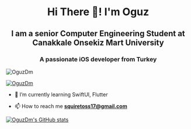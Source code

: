 <h1 align="center">Hi There 👋! I'm Oguz</h1>
<h2 align="center">I am a senior Computer Engineering Student at Canakkale Onsekiz Mart University </h2>
<h3 align="center">A passionate iOS developer from Turkey</h3>

<p align="left"> <img src="https://komarev.com/ghpvc/?username=OguzDm&label=Profile%20views&color=0e75b6&style=flat" alt="OguzDm" /> </p>

<p align="left"> <a href="https://github.com/ryo-ma/github-profile-trophy"><img src="https://github-profile-trophy.vercel.app/?username=OguzDm" alt="OguzDm" /></a> </p>

- 🌱 I’m currently learning SwiftUI, Flutter

- 📫 How to reach me **squiretoss17@gmail.com**



[![OguzDm's GitHub stats](https://github-readme-stats.vercel.app/api?username=OguzDm)](https://github.com/anuraghazra/github-readme-stats)


